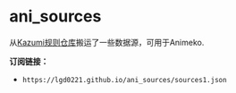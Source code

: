 # ani_sources
从[Kazumi规则仓库](https://github.com/Predidit/KazumiRules)搬运了一些数据源，可用于Animeko.

**订阅链接：**
- `https://lgd0221.github.io/ani_sources/sources1.json`